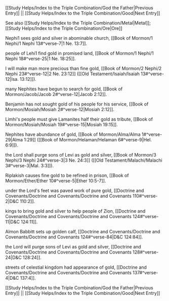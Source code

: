 [[Study Helps/Index to the Triple Combination/God the Father|Previous Entry]]  ||  [[Study Helps/Index to the Triple Combination/Good|Next Entry]]

 See also [[Study Helps/Index to the Triple Combination/Metal|Metal]]; [[Study Helps/Index to the Triple Combination/Ore|Ore]]

 Nephi1 sees gold and silver in abominable church, [[Book of Mormon/1 Nephi/1 Nephi 13#^verse-7|1 Ne. 13:7]].

 people of Lehi1 find gold in promised land, [[Book of Mormon/1 Nephi/1 Nephi 18#^verse-25|1 Ne. 18:25]].

 I will make man more precious than fine gold, [[Book of Mormon/2 Nephi/2 Nephi 23#^verse-12|2 Ne. 23:12]] ([[Old Testament/Isaiah/Isaiah 13#^verse-12|Isa. 13:12]]).

 many Nephites have begun to search for gold, [[Book of Mormon/Jacob/Jacob 2#^verse-12|Jacob 2:12]].

 Benjamin has not sought gold of his people for his service, [[Book of Mormon/Mosiah/Mosiah 2#^verse-12|Mosiah 2:12]].

 Limhi's people must give Lamanites half their gold as tribute, [[Book of Mormon/Mosiah/Mosiah 19#^verse-15|Mosiah 19:15]].

 Nephites have abundance of gold, [[Book of Mormon/Alma/Alma 1#^verse-29|Alma 1:29]] ([[Book of Mormon/Helaman/Helaman 6#^verse-9|Hel. 6:9]]).

 the Lord shall purge sons of Levi as gold and silver, [[Book of Mormon/3 Nephi/3 Nephi 24#^verse-3|3 Ne. 24:3]] ([[Old Testament/Malachi/Malachi 3#^verse-3|Mal. 3:3]]).

 Riplakish causes fine gold to be refined in prison, [[Book of Mormon/Ether/Ether 10#^verse-5|Ether 10:5-7]].

 under the Lord's feet was paved work of pure gold, [[Doctrine and Covenants/Doctrine and Covenants/Doctrine and Covenants 110#^verse-2|D&C 110:2]].

 kings to bring gold and silver to help people of Zion, [[Doctrine and Covenants/Doctrine and Covenants/Doctrine and Covenants 124#^verse-11|D&C 124:11]].

 Almon Babbitt sets up golden calf, [[Doctrine and Covenants/Doctrine and Covenants/Doctrine and Covenants 124#^verse-84|D&C 124:84]].

 the Lord will purge sons of Levi as gold and silver, [[Doctrine and Covenants/Doctrine and Covenants/Doctrine and Covenants 128#^verse-24|D&C 128:24]].

 streets of celestial kingdom had appearance of gold, [[Doctrine and Covenants/Doctrine and Covenants/Doctrine and Covenants 137#^verse-4|D&C 137:4]].

[[Study Helps/Index to the Triple Combination/God the Father|Previous Entry]]  ||  [[Study Helps/Index to the Triple Combination/Good|Next Entry]]